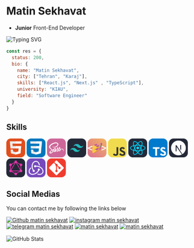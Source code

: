  # Matin Sekhavat 
  - **Junior** Front-End Developer
<img src="https://readme-typing-svg.herokuapp.com?font=Fira+Code&size=28&pause=100&color=3D85C6&center=true&vCenter=true&random=false&width=1000&height=30&lines=Matin+Sekhavat;Front-End+Developer" alt="Typing SVG" />

```javascript
const res = {
  status: 200,
  bio: {
    name: "Matin Sekhavat",
    city: ["Tehran", "Karaj"],
    skills: ["React.js", "Next.js" , "TypeScript"],
    university: "KIAU",
    field: "Software Engineer"
  }
}
```
## Skills

<p>
<img src="https://github.com/tandpfun/skill-icons/blob/main/icons/HTML.svg" width="50px"/>
<img src="https://github.com/tandpfun/skill-icons/blob/main/icons/CSS.svg" width="50px"/>
<img src="https://github.com/tandpfun/skill-icons/blob/main/icons/Sass.svg" width="50px"/>
<img src="https://github.com/tandpfun/skill-icons/blob/main/icons/TailwindCSS-Dark.svg" width="50px"/>
<img src="https://github.com/tandpfun/skill-icons/blob/main/icons/StyledComponents.svg" width="50px"/>
<img src="https://github.com/tandpfun/skill-icons/blob/main/icons/JavaScript.svg" width="50px"/>
<img src="https://github.com/tandpfun/skill-icons/blob/main/icons/React-Dark.svg" width="50px"/>
<img src="https://github.com/tandpfun/skill-icons/blob/main/icons/TypeScript.svg" width="50px"/>
<img src="https://github.com/tandpfun/skill-icons/blob/main/icons/NextJS-Dark.svg" width="50px"/>
<img src="https://github.com/tandpfun/skill-icons/blob/main/icons/GraphQL-Dark.svg" width="50"> 
<img src="https://github.com/tandpfun/skill-icons/blob/main/icons/Redux.svg" width="50px" />

<img src="https://github.com/tandpfun/skill-icons/blob/main/icons/Git.svg" width="50px"/>  
</p>

## Social Medias
You can contact me by following the links below
<p>
  <a href="https://github.com/matinsekhavat" target="_blank"><img class="icon" alt="Github matin sekhavat"  src="https://img.shields.io/badge/GitHub%20Pages-222222?style=for-the-badge&logo=GitHub%20Pages&logoColor=white" /></a>
<a href="https://www.instagram.com/matinsekhavat?igsh=c3JuZnAzNnBnZWY0" target="_blank"><img class="icon"  alt="instagram matin sekhavat"  src="https://img.shields.io/badge/Instagram-E4405F?style=for-the-badge&logo=instagram&logoColor=white" /></a>
<a href="http://T.me/MatinSekhavat" target="_blank"><img class="icon"  alt="telegram matin sekhavat" width="" src="https://img.shields.io/badge/Telegram-2CA5E0?style=for-the-badge&logo=telegram&logoColor=white" /></a>
<a href="https://www.linkedin.com/in/matin-sekhavat-bb78a7301/" target="_blank"><img  src="https://img.shields.io/badge/LinkedIn-0077B5?style=for-the-badge&logo=linkedin&logoColor=white" alt="matin sekhavat" /></a>
<a href="http://portfolio-matin-sekhavat.vercel.app" target="_blank">
  <img  src="https://img.shields.io/badge/Portfolio-%23000000.svg?style=for-the-badge&logo=firefox&logoColor=#FF7139" alt="matin sekhavat" />
</a>
  
</p>
<img align="center" src="https://github-readme-activity-graph.vercel.app/graph?username=matinsekhavat&theme=react-dark" alt="GitHub Stats" />


